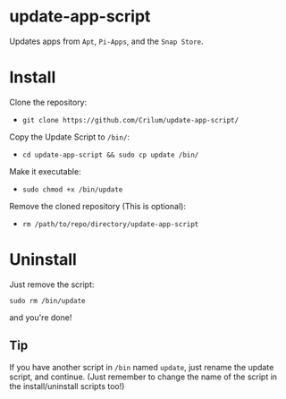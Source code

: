 # update-app-script
Updates apps from `Apt`, `Pi-Apps`, and the `Snap Store`.




# Install
Clone the repository:

- `git clone https://github.com/Crilum/update-app-script/`

Copy the Update Script to `/bin/`:

- `cd update-app-script && sudo cp update /bin/`

Make it executable:

- `sudo chmod +x /bin/update`

Remove the cloned repository (This is optional):

- `rm /path/to/repo/directory/update-app-script`



# Uninstall
Just remove the script:

`sudo rm /bin/update`

and you're done!



## Tip
If you have another script in `/bin` named `update`, just rename the update script, and continue. (Just remember to change the name of the script in the install/uninstall scripts too!)
